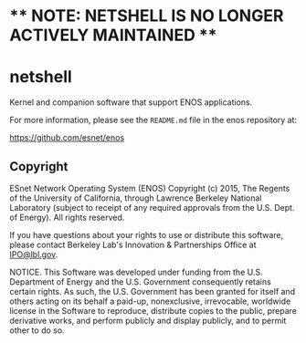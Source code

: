 ** NOTE: NETSHELL IS NO LONGER ACTIVELY MAINTAINED **
=====================================================

netshell
========

Kernel and companion software that support ENOS applications.

For more information, please see the ```README.md``` file in the enos repository
at:

https://github.com/esnet/enos

Copyright
---------

ESnet Network Operating System (ENOS) Copyright (c) 2015, The Regents
of the University of California, through Lawrence Berkeley National
Laboratory (subject to receipt of any required approvals from the
U.S. Dept. of Energy).  All rights reserved.

If you have questions about your rights to use or distribute this
software, please contact Berkeley Lab's Innovation & Partnerships
Office at IPO@lbl.gov.

NOTICE.  This Software was developed under funding from the
U.S. Department of Energy and the U.S. Government consequently retains
certain rights. As such, the U.S. Government has been granted for
itself and others acting on its behalf a paid-up, nonexclusive,
irrevocable, worldwide license in the Software to reproduce,
distribute copies to the public, prepare derivative works, and perform
publicly and display publicly, and to permit other to do so.

